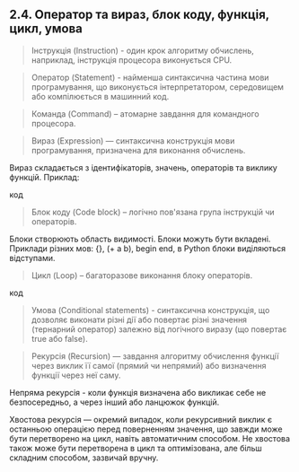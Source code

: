 ## 2.4. Оператор та вираз, блок коду, функція, цикл, умова

> Інструкція (Instruction) - один крок алгоритму обчислень, наприклад, інструкція процесора виконується CPU.

> Оператор (Statement) - найменша синтаксична частина мови програмування, що виконується інтерпретатором, середовищем або компілюється в машинний код.

> Команда (Command) – атомарне завдання для командного процесора.

> Вираз (Expression) — синтаксична конструкція мови програмування, призначена для виконання обчислень.

Вираз складається з ідентифікаторів, значень, операторів та виклику функцій. Приклад:

код


> Блок коду (Code block) – логічно пов'язана група інструкцій чи операторів.

Блоки створюють область видимості. Блоки можуть бути вкладені. Приклади різних мов: {}, (+ a b), begin end, в Python блоки виділяються відступами.

> Цикл (Loop) – багаторазове виконання блоку операторів.

код

> Умова (Conditional statements) - синтаксична конструкція, що дозволяє виконати різні дії або повертає різні значення (тернарний оператор) залежно від логічного виразу (що повертає true або false).

> Рекурсія (Recursion) — завдання алгоритму обчислення функції через виклик її самої (прямий чи непрямий) або визначення функції через неї саму.

Непряма рекурсія - коли функція визначена або викликає себе не безпосередньо, а через інший або ланцюжок функцій.

Хвостова рекурсія — окремий випадок, коли рекурсивний виклик є останньою операцією перед поверненням значення, що завжди може бути перетворено на цикл, навіть автоматичним способом. Не хвостова також може бути перетворена в цикл та оптимізована, але більш складним способом, зазвичай вручну.
